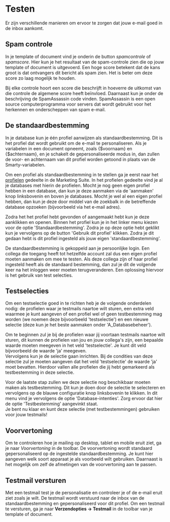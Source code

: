 # Testen

Er zijn verschillende manieren om ervoor te zorgen dat jouw e-mail goed in de inbox aankomt.

## Spam controle
In je template of document vind je onderin de button _spamcontrole_ of _spamscore_. Hier kun je het resultaat van de spam-controle zien die op jouw template of document is uitgevoerd. Een hoge score betekent dat de kans groot is dat ontvangers dit bericht als spam zien. Het is beter om deze score zo laag mogelijk te houden.

Bij elke controle hoort een score die beschrijft in hoeverre de uitkomst van die controle de algemene score heeft beïnvloed. Daarnaast kun je onder de beschrijving de SpamAssassin code vinden. SpamAssassin is een open source computerprogramma voor servers dat wordt gebruikt voor het herkennen en onderscheppen van spam e-mail.

## De standaardbestemming
In je database kun je één profiel aanwijzen als standaardbestemming. Dit is het profiel dat wordt gebruikt om de e-mail te personaliseren. Als je variabelen in een document opneemt, zoals {$voornaam} en {$achternaam}, en je schakelt de gepersonaliseerde modus in, dan zullen de voor- en achternaam van dit profiel worden getoond in plaats van de Smarty-variabelen.

Om een profiel als standaardbestemming in te stellen ga je eerst naar het [profielen](https://ms.copernica.com/#/profiles) gedeelte in de Marketing Suite. 
In het profielen gedeelte vind je al je databases met hierin de profielen. Mocht je nog geen eigen profiel hebben in een database, dan kun je deze aanmaken via de 'aanmaken' knop linksbovenin en boven je databases. Mocht je wel al een eigen profiel hebben, dan kun je deze door middel van de zoekbalk in de betreffende database opzoeken (bijvoorbeeld via het e-mail adres).  
  
Zodra het het profiel hebt gevonden of aangemaakt hebt kun je deze aanklikken en openen. Binnen het profiel kun je in het linker menu kiezen voor de optie 'Standaardbestemming'. Zodra je op deze optie hebt geklikt kun je vervolgens op de button 'Gebruik dit profiel' klikken. Zodra je dit gedaan hebt is dit profiel ingesteld als jouw eigen 'standaardbestemming'.

De standaardbestemming is gekoppeld aan je persoonlijke login. Een collega die toegang heeft tot hetzelfde account zal dus een eigen profiel moeten aanmaken om mee te testen. Als deze collega zijn of haar profiel ingesteld heeft als de standaard bestemming, dan zul je dit de volgende keer na het inloggen weer moeten terugveranderen. Een oplossing hiervoor is het gebruik van test selecties. 

## Testselecties

Om een testselectie goed in te richten heb je de volgende onderdelen nodig: de profielen waar je testmails naartoe wilt sturen, een extra veld waarmee je kunt aangeven of een profiel wel of geen testbestemming mag worden (we noemen deze bijvoorbeeld 'testselectie') en een nieuwe selectie (deze kun je het beste aanmaken onder 'A_Databasebeheer').  
  
Om te beginnen zul je bij de profielen waar jij voortaan testmails naartoe wilt sturen, dit kunnen de profielen van jou en jouw collega's zijn, een bepaalde waarde moeten meegeven in het veld 'testselectie'. Je kunt dit veld bijvoorbeeld de waarde 'ja' meegeven.  
Vervolgens kun je de selectie gaan inrichten. Bij de condities van deze selectie zul je moeten aangeven dat het veld 'testselectie' de waarde 'ja' moet bevatten. Hierdoor vallen alle profielen die jij hebt gemarkeerd als testbestemming in deze selectie.  
  
Voor de laatste stap zullen we deze selectie nog beschikbaar moeten maken als testbestemming. Dit kun je doen door de selectie te selecteren en vervolgens op de blauwe configuratie knop linksbovenin te klikken. In dit menu vind je vervolgens de optie 'Database-intenties'. Zorg ervoor dat hier de optie 'Testbestemming' aangevinkt staat.  
Je bent nu klaar en kunt deze selectie (met testbestemmingen) gebruiken voor jouw testmails!

## Voorvertoning
Om te controleren hoe je mailing op desktop, tablet en mobile eruit ziet, ga je naar _Voorvertoning_ in de toolbar. De voorvertoning wordt standaard gepersonaliseerd op de ingestelde standaardbestemming. Je kunt hier aangeven welk soort apparaat je als voorbeeld wilt gebruiken. Daarnaast is het mogelijk om zelf de afmetingen van de voorvertoning aan te passen.

## Testmail versturen
Met een testmail test je de personalisatie en controleer je of de e-mail eruit ziet zoals je wilt. De testmail wordt verstuurd naar de inbox van de standaardbestemming en gepersonaliseerd voor dit profiel. Om een testmail te versturen, ga je naar **Verzendopties -> Testmail** in de toolbar van je template of document. 

